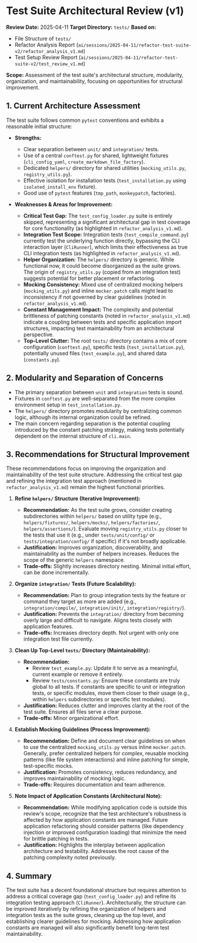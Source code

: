 # Test Suite Architectural Review (v1)

**Review Date:** 2025-04-11
**Target Directory:** `tests/`
**Based on:**
*   File Structure of `tests/`
*   Refactor Analysis Report (`ai/sessions/2025-04-11/refactor-test-suite-v2/refactor_analysis_v1.md`)
*   Test Setup Review Report (`ai/sessions/2025-04-11/refactor-test-suite-v2/test_review_v1.md`)

**Scope:** Assessment of the test suite's architectural structure, modularity, organization, and maintainability, focusing on opportunities for structural improvement.

## 1. Current Architecture Assessment

The test suite follows common `pytest` conventions and exhibits a reasonable initial structure:

*   **Strengths:**
    *   Clear separation between `unit/` and `integration/` tests.
    *   Use of a central `conftest.py` for shared, lightweight fixtures (`cli_config_yaml`, `create_markdown_file_factory`).
    *   Dedicated `helpers/` directory for shared utilities (`mocking_utils.py`, `registry_utils.py`).
    *   Effective isolation for installation tests (`test_installation.py` using `isolated_install_env` fixture).
    *   Good use of `pytest` features (`tmp_path`, `monkeypatch`, factories).

*   **Weaknesses & Areas for Improvement:**
    *   **Critical Test Gap:** The `test_config_loader.py` suite is entirely skipped, representing a significant architectural gap in test coverage for core functionality (as highlighted in `refactor_analysis_v1.md`).
    *   **Integration Test Scope:** Integration tests (`test_compile_command.py`) currently test the underlying function directly, bypassing the CLI interaction layer (`CliRunner`), which limits their effectiveness as true CLI integration tests (as highlighted in `refactor_analysis_v1.md`).
    *   **Helper Organization:** The `helpers/` directory is generic. While functional now, it could become disorganized as the suite grows. The origin of `registry_utils.py` (copied from an integration test) suggests potential for better placement or refactoring.
    *   **Mocking Consistency:** Mixed use of centralized mocking helpers (`mocking_utils.py`) and inline `mocker.patch` calls might lead to inconsistency if not governed by clear guidelines (noted in `refactor_analysis_v1.md`).
    *   **Constant Management Impact:** The complexity and potential brittleness of patching constants (noted in `refactor_analysis_v1.md`) indicate a coupling between tests and specific application import structures, impacting test maintainability from an architectural perspective.
    *   **Top-Level Clutter:** The root `tests/` directory contains a mix of core configuration (`conftest.py`), specific tests (`test_installation.py`), potentially unused files (`test_example.py`), and shared data (`constants.py`).

## 2. Modularity and Separation of Concerns

*   The primary separation between `unit` and `integration` tests is sound.
*   Fixtures in `conftest.py` are well-separated from the more complex environment setup in `test_installation.py`.
*   The `helpers/` directory promotes modularity by centralizing common logic, although its internal organization could be refined.
*   The main concern regarding separation is the potential coupling introduced by the constant patching strategy, making tests potentially dependent on the internal structure of `cli.main`.

## 3. Recommendations for Structural Improvement

These recommendations focus on improving the organization and maintainability of the test suite structure. Addressing the critical test gap and refining the integration test approach (mentioned in `refactor_analysis_v1.md`) remain the highest functional priorities.

1.  **Refine `helpers/` Structure (Iterative Improvement):**
    *   **Recommendation:** As the test suite grows, consider creating subdirectories within `helpers/` based on utility type (e.g., `helpers/fixtures/`, `helpers/mocks/`, `helpers/factories/`, `helpers/assertions/`). Evaluate moving `registry_utils.py` closer to the tests that use it (e.g., under `tests/unit/config/` or `tests/integration/config/` if specific) if it's not broadly applicable.
    *   **Justification:** Improves organization, discoverability, and maintainability as the number of helpers increases. Reduces the scope of the generic `helpers` namespace.
    *   **Trade-offs:** Slightly increases directory nesting. Minimal initial effort, can be done incrementally.

2.  **Organize `integration/` Tests (Future Scalability):**
    *   **Recommendation:** Plan to group integration tests by the feature or command they target as more are added (e.g., `integration/compile/`, `integration/init/`, `integration/registry/`).
    *   **Justification:** Prevents the `integration/` directory from becoming overly large and difficult to navigate. Aligns tests closely with application features.
    *   **Trade-offs:** Increases directory depth. Not urgent with only one integration test file currently.

3.  **Clean Up Top-Level `tests/` Directory (Maintainability):**
    *   **Recommendation:**
        *   Review `test_example.py`: Update it to serve as a meaningful, current example or remove it entirely.
        *   Review `tests/constants.py`: Ensure these constants are truly global to all tests. If constants are specific to unit or integration tests, or specific modules, move them closer to their usage (e.g., within `helpers` subdirectories or specific test modules).
    *   **Justification:** Reduces clutter and improves clarity at the root of the test suite. Ensures all files serve a clear purpose.
    *   **Trade-offs:** Minor organizational effort.

4.  **Establish Mocking Guidelines (Process Improvement):**
    *   **Recommendation:** Define and document clear guidelines on when to use the centralized `mocking_utils.py` versus inline `mocker.patch`. Generally, prefer centralized helpers for complex, reusable mocking patterns (like file system interactions) and inline patching for simple, test-specific mocks.
    *   **Justification:** Promotes consistency, reduces redundancy, and improves maintainability of mocking logic.
    *   **Trade-offs:** Requires documentation and team adherence.

5.  **Note Impact of Application Constants (Architectural Note):**
    *   **Recommendation:** While modifying application code is outside this review's scope, recognize that the test architecture's robustness is affected by how application constants are managed. Future application refactoring should consider patterns (like dependency injection or improved configuration loading) that minimize the need for brittle patching in tests.
    *   **Justification:** Highlights the interplay between application architecture and testability. Addresses the root cause of the patching complexity noted previously.

## 4. Summary

The test suite has a decent foundational structure but requires attention to address a critical coverage gap (`test_config_loader.py`) and refine its integration testing approach (`CliRunner`). Architecturally, the structure can be improved iteratively by refining the organization of helpers and integration tests as the suite grows, cleaning up the top level, and establishing clearer guidelines for mocking. Addressing how application constants are managed will also significantly benefit long-term test maintainability.